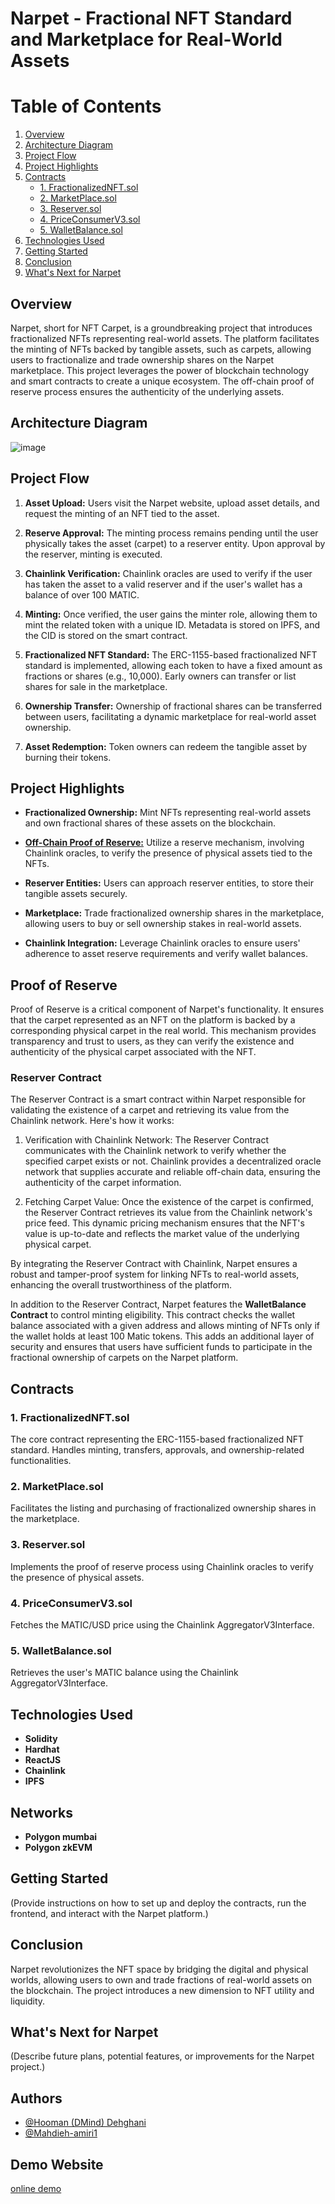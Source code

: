 # Narpet - Fractional NFT Standard and Marketplace for Real-World Assets

# Table of Contents
1. [Overview](#overview)
2. [Architecture Diagram](#architecture-diagram)
3. [Project Flow](#project-flow)
4. [Project Highlights](#project-highlights)
5. [Contracts](#contracts)
    - [1. FractionalizedNFT.sol](#1-fractionalizednftsol)
    - [2. MarketPlace.sol](#2-marketplacesol)
    - [3. Reserver.sol](#3-reserversol)
    - [4. PriceConsumerV3.sol](#4-priceconsumerv3sol)
    - [5. WalletBalance.sol](#5-walletbalancesol)
6. [Technologies Used](#technologies-used)
7. [Getting Started](#getting-started)
8. [Conclusion](#conclusion)
9. [What's Next for Narpet](#whats-next-for-narpet)

## Overview

Narpet, short for NFT Carpet, is a groundbreaking project that introduces fractionalized NFTs representing real-world assets. The platform facilitates the minting of NFTs backed by tangible assets, such as carpets, allowing users to fractionalize and trade ownership shares on the Narpet marketplace. This project leverages the power of blockchain technology and smart contracts to create a unique ecosystem. The off-chain proof of reserve process ensures the authenticity of the underlying assets.

## Architecture Diagram

![image](https://github.com/meisamtaher/real-token/assets/99467399/53d9ef43-94ab-44a2-b3b4-31691da4f441)


## Project Flow

1. **Asset Upload:** Users visit the Narpet website, upload asset details, and request the minting of an NFT tied to the asset.

2. **Reserve Approval:** The minting process remains pending until the user physically takes the asset (carpet) to a reserver entity. Upon approval by the reserver, minting is executed.

3. **Chainlink Verification:** Chainlink oracles are used to verify if the user has taken the asset to a valid reserver and if the user's wallet has a balance of over 100 MATIC.

4. **Minting:** Once verified, the user gains the minter role, allowing them to mint the related token with a unique ID. Metadata is stored on IPFS, and the CID is stored on the smart contract.

5. **Fractionalized NFT Standard:** The ERC-1155-based fractionalized NFT standard is implemented, allowing each token to have a fixed amount as fractions or shares (e.g., 10,000). Early owners can transfer or list shares for sale in the marketplace.

6. **Ownership Transfer:** Ownership of fractional shares can be transferred between users, facilitating a dynamic marketplace for real-world asset ownership.

7. **Asset Redemption:** Token owners can redeem the tangible asset by burning their tokens.


## Project Highlights

- **Fractionalized Ownership:** Mint NFTs representing real-world assets and own fractional shares of these assets on the blockchain.

- [**Off-Chain Proof of Reserve:**](#proof-of-reserve) Utilize a reserve mechanism, involving Chainlink oracles, to verify the presence of physical assets tied to the NFTs.

- **Reserver Entities:** Users can approach reserver entities, to store their tangible assets securely.

- **Marketplace:** Trade fractionalized ownership shares in the marketplace, allowing users to buy or sell ownership stakes in real-world assets.

- **Chainlink Integration:** Leverage Chainlink oracles to ensure users' adherence to asset reserve requirements and verify wallet balances.



## Proof of Reserve

  Proof of Reserve is a critical component of Narpet's functionality. It ensures that the carpet represented as an NFT on the platform is backed by a corresponding physical carpet in the real world. This mechanism provides transparency and trust to users, as they can verify the existence and authenticity of the physical carpet associated with the NFT.

### Reserver Contract

  The Reserver Contract is a smart contract within Narpet responsible for validating the existence of a carpet and retrieving its value from the Chainlink network. Here's how it works:

  1. Verification with Chainlink Network: The Reserver Contract communicates with the Chainlink network to verify whether the specified carpet exists or not. Chainlink provides a decentralized oracle network that supplies accurate and reliable off-chain data, ensuring the authenticity of the carpet information.

  2. Fetching Carpet Value: Once the existence of the carpet is confirmed, the Reserver Contract retrieves its value from the Chainlink network's price feed. This dynamic pricing mechanism ensures that the NFT's value is up-to-date and reflects the market value of the underlying physical carpet.

  By integrating the Reserver Contract with Chainlink, Narpet ensures a robust and tamper-proof system for linking NFTs to real-world assets, enhancing the overall trustworthiness of the platform.

  In addition to the Reserver Contract, Narpet features the <b> WalletBalance Contract</b> to control minting eligibility. This contract checks the wallet balance associated with a given address and allows minting of NFTs only if the wallet holds at least 100 Matic tokens. This adds an additional layer of security and ensures that users have sufficient funds to participate in the fractional ownership of carpets on the Narpet platform.





## Contracts

### 1. FractionalizedNFT.sol

The core contract representing the ERC-1155-based fractionalized NFT standard. Handles minting, transfers, approvals, and ownership-related functionalities.

### 2. MarketPlace.sol

Facilitates the listing and purchasing of fractionalized ownership shares in the marketplace.

### 3. Reserver.sol

Implements the proof of reserve process using Chainlink oracles to verify the presence of physical assets.

### 4. PriceConsumerV3.sol

Fetches the MATIC/USD price using the Chainlink AggregatorV3Interface.

### 5. WalletBalance.sol

Retrieves the user's MATIC balance using the Chainlink AggregatorV3Interface.

## Technologies Used

- **Solidity**
- **Hardhat**
- **ReactJS**
- **Chainlink**
- **IPFS**

## Networks
- **Polygon mumbai**
- **Polygon zkEVM**

## Getting Started

(Provide instructions on how to set up and deploy the contracts, run the frontend, and interact with the Narpet platform.)

## Conclusion

Narpet revolutionizes the NFT space by bridging the digital and physical worlds, allowing users to own and trade fractions of real-world assets on the blockchain. The project introduces a new dimension to NFT utility and liquidity.

## What's Next for Narpet

(Describe future plans, potential features, or improvements for the Narpet project.)





## Authors
- [@Hooman (DMind) Dehghani](https://www.github.com/itsDMind)
- [@Mahdieh-amiri1](https://www.github.com/mahdieh-amiri1)


## Demo Website 
[online demo](https://meisamtaher.github.io/real-token/)
